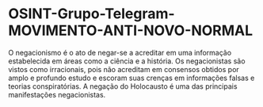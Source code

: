 # OSINT-Grupo-Telegram-MOVIMENTO-ANTI-NOVO-NORMAL
O negacionismo é o ato de negar-se a acreditar em uma informação estabelecida em áreas como a ciência e a história. Os negacionistas são vistos como irracionais, pois não acreditam em consensos obtidos por amplo e profundo estudo e escoram suas crenças em informações falsas e teorias conspiratórias. A negação do Holocausto é uma das principais manifestações negacionistas.
